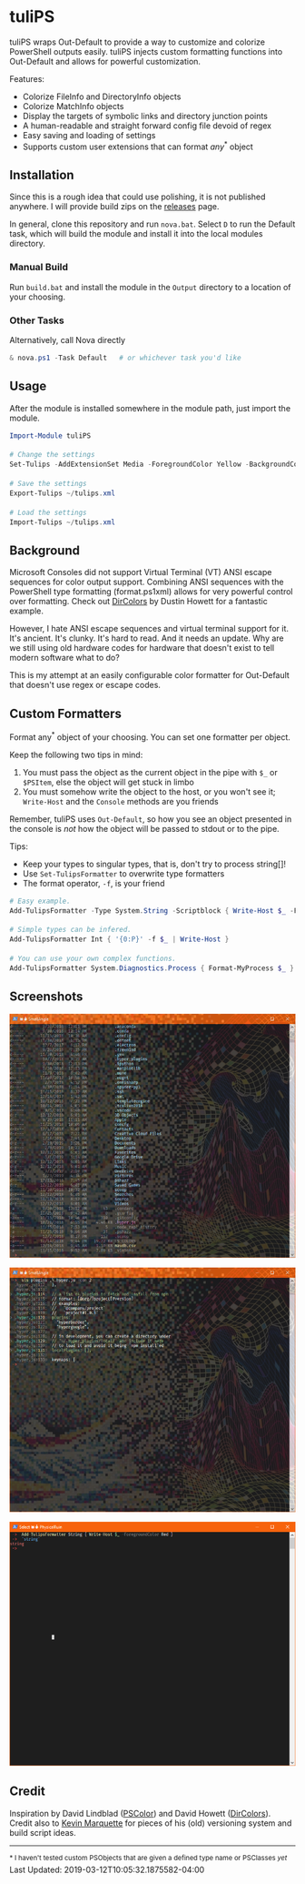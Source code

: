 # tuliPS

tuliPS wraps Out-Default to provide a way to customize and colorize PowerShell outputs easily.
tuliPS injects custom formatting functions into Out-Default and allows for powerful customization.

Features:

- Colorize FileInfo and DirectoryInfo objects
- Colorize MatchInfo objects
- Display the targets of symbolic links and directory junction points
- A human-readable and straight forward config file devoid of regex
- Easy saving and loading of settings
- Supports custom user extensions that can format _any_<sup>*</sup> object

## Installation

Since this is a rough idea that could use polishing, it is not published anywhere.
I will provide build zips on the [releases][rel] page.

In general, clone this repository and run `nova.bat`.
Select `D` to run the Default task, which will build the module and install it into the local modules directory.

### Manual Build

Run `build.bat` and install the module in the `Output` directory to a location of your choosing.

### Other Tasks

Alternatively, call Nova directly

``` powershell
& nova.ps1 -Task Default   # or whichever task you'd like
```

## Usage

After the module is installed somewhere in the module path, just import the module.

``` powershell
Import-Module tuliPS

# Change the settings
Set-Tulips -AddExtensionSet Media -ForegroundColor Yellow -BackgroundColor Black -Extensions '.jpg', '.png'

# Save the settings
Export-Tulips ~/tulips.xml

# Load the settings
Import-Tulips ~/tulips.xml
```

## Background

Microsoft Consoles did not support Virtual Terminal (VT) ANSI escape sequences for color output support.
Combining ANSI sequences with the PowerShell type formatting (format.ps1xml) allows for very powerful control over formatting.
Check out [DirColors][dircolors] by Dustin Howett for a fantastic example.

However, I hate ANSI escape sequences and virtual terminal support for it.
It's ancient.
It's clunky.
It's hard to read.
And it needs an update.
Why are we still using old hardware codes for hardware that doesn't exist to tell modern software what to do?

This is my attempt at an easily configurable color formatter for Out-Default that doesn't use regex or escape codes.

## Custom Formatters

Format any<sup>*</sup> object of your choosing. You can set one formatter per object.

Keep the following two tips in mind:

1. You must pass the object as the current object in the pipe with `$_` or `$PSItem`, else the object will get stuck in limbo
2. You must somehow write the object to the host, or you won't see it; `Write-Host` and the `Console` methods are you friends

Remember, tuliPS uses `Out-Default`, so how you see an object presented in the console is _not_ how the object will be passed to stdout or to the pipe.

Tips:

- Keep your types to singular types, that is, don't try to process string[]!
- Use `Set-TulipsFormatter` to overwrite type formatters
- The format operator, `-f`, is your friend

``` powershell
# Easy example.
Add-TulipsFormatter -Type System.String -Scriptblock { Write-Host $_ -ForegroundColor Red }

# Simple types can be infered.
Add-TulipsFormatter Int { '{0:P}' -f $_ | Write-Host }

# You can use your own complex functions.
Add-TulipsFormatter System.Diagnostics.Process { Format-MyProcess $_ }   # Just be sure Format-MyProcess isn't private 
```


## Screenshots

![tuliPS ls listing](assets/ls.PNG)

![tuliPS match listing](assets/sls.PNG)

![tulips custom format](assets/custom.PNG)

## Credit

Inspiration by David Lindblad ([PSColor][pscolor]) and David Howett ([DirColors][dircolors]).
Credit also to [Kevin Marquette][kmart] for pieces of his (old) versioning system and build script ideas.


---
<sup>* I haven't tested custom PSObjects that are given a defined type name or PSClasses _yet_</sup>  
Last Updated: 2019-03-12T10:05:32.1875582-04:00

<!-- refs -->
[rel]: https://github.com/endowdly/tuliPS/releases
[pscolor]: https://github.com/Davlind/PSColor
[dircolors]: https://github.com/DHowett/DirColors
[kmart]: https://powershellexplained.com/
